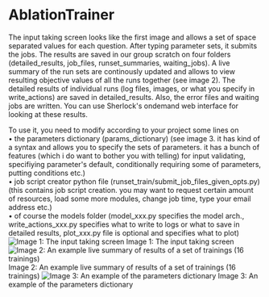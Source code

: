 # AblationTrainer
The input taking screen looks like the first image and allows a set of space separated values for each question. After typing parameter sets, it submits the jobs. The results are saved in our group scratch on four folders (detailed_results, job_files, runset_summaries, waiting_jobs). A live summary of the run sets are continously updated and allows to view resulting objective values of all the runs together (see image 2). The detailed results of individual runs (log files, images, or what you specify in write_actions) are saved in detailed_results. Also, the error files and waiting jobs are written. You can use Sherlock's ondemand web interface for looking at these results.

To use it, you need to modify according to your project some lines on<br />
•	the parameters dictionary (params_dictionary) (see image 3. it has kind of a syntax and allows you to specify the sets of parameters. it has a bunch of features (which i do want to bother you with telling) for input validating, specifiying parameter's default, conditionally requiring some of parameters, putting conditions etc.)<br />
•	job script creator python file (runset_train/submit_job_files_given_opts.py)  (this contains job script creation. you may want to request certain amount of resources, load some more modules, change job time, type your email address etc.)<br />
•	of course the models folder (model_xxx.py specifies the model arch., write_actions_xxx.py specifies what to write to logs or what to save in detailed results, plot_xxx.py file is optional and specifies what to plot)<br />
![Image 1: The input taking screen](https://github.com/RidvanYesiloglu/AblationTrainer/blob/main/example_inp_take_screen.png?raw=true)
Image 1: The input taking screen
![Image 2: An example live summary of results of a set of trainings (16 trainings)](https://github.com/RidvanYesiloglu/AblationTrainer/blob/main/example_live_summary.png?raw=true)
Image 2: An example live summary of results of a set of trainings (16 trainings)
![Image 3: An example of the parameters dictionary](https://github.com/RidvanYesiloglu/AblationTrainer/blob/main/example_param_dict.png?raw=true)
Image 3: An example of the parameters dictionary

